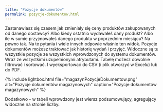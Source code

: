 ```yaml
---
title: "Pozycje dokumentów"
permalink: pozycje-dokumentow.html
---
```


Zastanawiasz się czasem jak zmieniały się ceny produktów zakupowanych od danego dostawcy? Albo kiedy ostatnio wydawałeś dany produkt? Albo ile w sumie przyjmowałeś danego produktu w poprzednim miesiącu? Na pewno tak. Na te pytania i wiele innych odpowie właśnie ten widok. Pozycje dokumentów możesz traktować jak historię wydań i przyjęć. Widoczne są tu wszystkie pozycje ze wszystkich wprowdzonych do systemu dokumentów. Wraz ze wszystkimi uzupełnionymi atrybutami. Tabelę możesz dowolnie filtrować i sortować. I wyeksportować do CSV (i plik otworzyć w Excelu) lub do PDF.

{% include lightbox.html file="magazynPozycjeDokumentow.png" alt="Pozycje dokumentów magazynowych" caption="Pozycje dokumentów magazynowych" %}

Dodatkowo - w tabeli wprowdzony jest wiersz podsumowujący, agregujący widoczne na stronie liczby.